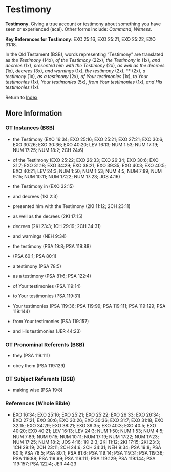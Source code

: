 # Testimony
**Testimony**. 
Giving a true account or testimony about something you have seen or experienced (acai). 
Other forms include: 
*Command*, *Witness*. 


**Key References for Testimony**: 
EXO 25:16, EXO 25:21, EXO 25:22, EXO 31:18. 


In the Old Testament (BSB), words representing “Testimony” are translated as 
*the Testimony* (14x), *of the Testimony* (22x), *the Testimony in* (1x), *and decrees* (1x), *presented him with the Testimony* (2x), *as well as the decrees* (1x), *decrees* (3x), *and warnings* (1x), *the testimony* (2x), ** (2x), *a testimony* (1x), *as a testimony* (2x), *of Your testimonies* (1x), *to Your testimonies* (1x), *Your testimonies* (5x), *from Your testimonies* (1x), *and His testimonies* (1x). 




Return to [Index](00-Index.md)

## More Information

### OT Instances (BSB)

* the Testimony (EXO 16:34; EXO 25:16; EXO 25:21; EXO 27:21; EXO 30:6; EXO 30:26; EXO 30:36; EXO 40:20; LEV 16:13; NUM 1:53; NUM 17:19; NUM 17:25; NUM 18:2; 2CH 24:6)

* of the Testimony (EXO 25:22; EXO 26:33; EXO 26:34; EXO 30:6; EXO 31:7; EXO 31:18; EXO 34:29; EXO 38:21; EXO 39:35; EXO 40:3; EXO 40:5; EXO 40:21; LEV 24:3; NUM 1:50; NUM 1:53; NUM 4:5; NUM 7:89; NUM 9:15; NUM 10:11; NUM 17:22; NUM 17:23; JOS 4:16)

* the Testimony in (EXO 32:15)

* and decrees (1KI 2:3)

* presented him with the Testimony (2KI 11:12; 2CH 23:11)

* as well as the decrees (2KI 17:15)

* decrees (2KI 23:3; 1CH 29:19; 2CH 34:31)

* and warnings (NEH 9:34)

* the testimony (PSA 19:8; PSA 119:88)

*  (PSA 60:1; PSA 80:1)

* a testimony (PSA 78:5)

* as a testimony (PSA 81:6; PSA 122:4)

* of Your testimonies (PSA 119:14)

* to Your testimonies (PSA 119:31)

* Your testimonies (PSA 119:36; PSA 119:99; PSA 119:111; PSA 119:129; PSA 119:144)

* from Your testimonies (PSA 119:157)

* and His testimonies (JER 44:23)



### OT Pronominal Referents (BSB)

* they (PSA 119:111)

* obey them (PSA 119:129)



### OT Subject Referents (BSB)

* making wise (PSA 19:8)



### References (Whole Bible)

* EXO 16:34; EXO 25:16; EXO 25:21; EXO 25:22; EXO 26:33; EXO 26:34; EXO 27:21; EXO 30:6; EXO 30:26; EXO 30:36; EXO 31:7; EXO 31:18; EXO 32:15; EXO 34:29; EXO 38:21; EXO 39:35; EXO 40:3; EXO 40:5; EXO 40:20; EXO 40:21; LEV 16:13; LEV 24:3; NUM 1:50; NUM 1:53; NUM 4:5; NUM 7:89; NUM 9:15; NUM 10:11; NUM 17:19; NUM 17:22; NUM 17:23; NUM 17:25; NUM 18:2; JOS 4:16; 1KI 2:3; 2KI 11:12; 2KI 17:15; 2KI 23:3; 1CH 29:19; 2CH 23:11; 2CH 24:6; 2CH 34:31; NEH 9:34; PSA 19:8; PSA 60:1; PSA 78:5; PSA 80:1; PSA 81:6; PSA 119:14; PSA 119:31; PSA 119:36; PSA 119:88; PSA 119:99; PSA 119:111; PSA 119:129; PSA 119:144; PSA 119:157; PSA 122:4; JER 44:23



